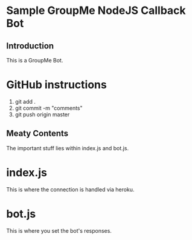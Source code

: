 # Sample GroupMe NodeJS Callback Bot

## Introduction

This is a GroupMe Bot.

# GitHub instructions

1. git add .
2. git commit -m "comments"
3. git push origin master

## Meaty Contents

The important stuff lies within index.js and bot.js.

# index.js

This is where the connection is handled via heroku.

# bot.js

This is where you set the bot's responses.
